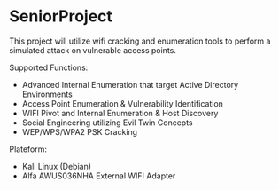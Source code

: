 # SeniorProject
This project will utilize wifi cracking and enumeration tools to perform a simulated attack on vulnerable access points.

Supported Functions:
- Advanced Internal Enumeration that target Active Directory Environments
- Access Point Enumeration & Vulnerability Identification
- WIFI Pivot and Internal Enumeration & Host Discovery
- Social Engineering utilizing Evil Twin Concepts
- WEP/WPS/WPA2 PSK Cracking

Plateform:
- Kali Linux (Debian)
- Alfa AWUS036NHA External WIFI Adapter

